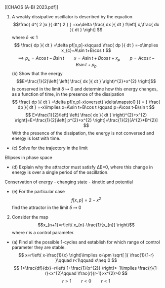 [[CHAOS (A-B) 2023.pdf]]

1. A weakly dissipative oscillator is described by the equation $$\frac{ d^{ 2 }x }{ dt^{ 2 } } +x=\delta \frac{ dx }{ dt } f\left[ x,\frac{ dx }{ dt }  \right] $$where $\delta\ll 1$
$$
\frac{ dp }{ dt } =\delta pf[x,p]-x\qquad \frac{ dp }{ dt } =-x\implies x_{c}=A\sin t+B\cos t
$$
$$
\implies p_{c}=A\cos t-B\sin t\qquad x=A\sin t+B\cos t+x_{p}\qquad p=A\cos t-B\sin t+p_{p}
$$
(b) Show that the energy $$E=\frac{1}{2}\left[ \left( \frac{ dx }{ dt }  \right)^{2}+x^{2} \right]$$is conserved in the limit $\delta\mapsto 0$ and determine how this energy changes, as a function of time, in the presence of the dissipation
$$
\frac{ dp }{ dt } =\delta pf[x,p]-x\overset{ \delta\mapsto0 }{ = } \frac{ dp }{ dt } =-x\implies x=A\sin t+B\cos t \qquad p=A\cos t-B\sin t
$$
$$
E=\frac{1}{2}\left[ \left( \frac{ dx }{ dt }  \right)^{2}+x^{2} \right]=E=\frac{1}{2}\left[ p^{2}+x^{2} \right]=\frac{1}{2}[A^{2}+B^{2}]
$$
With the presence of the dissipation, the energy is not conversed and energy is lost with time.

- (c) Solve for the trajectory in the limit

Ellipses in phase space

- (d) Explain why the attractor must satisfy ∆E=0, where this change in energy is over a single period of the oscillation.

Conservation of energy - changing state - kinetic and potential

- (e) For the particular case $$f[x,p]=2-x^{2}$$find the attractor in the limit $\delta\mapsto 0$

2. Consider the map $$x_{n+1}=r\left( x_{n}-\frac{1}{x_{n}} \right)$$where $r$ is a control parameter.

- (a) Find all the possible 1-cycles and establish for which range of control parameter they are stable.
$$
x=r\left( x-\frac{1}{x} \right)\implies x=\pm \sqrt[  ]{ \frac{1}{1-r} }\qquad r<1\qquad x\neq 0
$$
$$
1>\frac{df}{dx}=r\left( 1+\frac{1}{x^{2}} \right)>-1\implies \frac{r}{1-r}<x^{2}\qquad \frac{r}{r-1}>x^{2}>0
$$
$$
r>1\qquad r<0\qquad r<1
$$